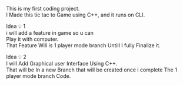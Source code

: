 This is my first coding project.<br>
I Made this tic tac to Game using C++, and it runs on CLI.<br>

Idea 💡 1 <br>
i will add a feature in game so u can <br>
Play it with computer.<br>
That Feature Will is 1 player mode branch Untill I fully Finalize it. <br>

Idea 💡 2<br>
I will Add Graphical user Interface Using C++.<br>
That will be In a new Branch that will be created once i complete The 1 player mode branch Code.<br>